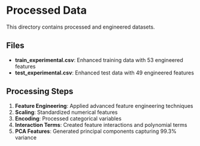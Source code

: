 # Processed Data

This directory contains processed and engineered datasets.

## Files

- **train_experimental.csv**: Enhanced training data with 53 engineered features
- **test_experimental.csv**: Enhanced test data with 49 engineered features

## Processing Steps

1. **Feature Engineering**: Applied advanced feature engineering techniques
2. **Scaling**: Standardized numerical features
3. **Encoding**: Processed categorical variables
4. **Interaction Terms**: Created feature interactions and polynomial terms
5. **PCA Features**: Generated principal components capturing 99.3% variance
